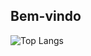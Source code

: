 ## Bem-vindo

![Top Langs](https://github-readme-stats.vercel.app/api/top-langs/?username=jef-nunes&layout=donut&stats_format=bytes&hide=html,css&custom_title=Linguagens%20mais%20utilizadas)
